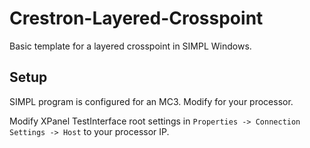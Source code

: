 # Crestron-Layered-Crosspoint
Basic template for a layered crosspoint in SIMPL Windows.

## Setup

SIMPL program is configured for an MC3. Modify for your processor.

Modify XPanel TestInterface root settings in `Properties -> Connection Settings -> Host` to your processor IP.
